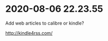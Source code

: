 # 2020-08-06 22.23.55
Add web articles to calibre or kindle?

http://kindle4rss.com/

<!-- #Life -->

<!-- {BearID:39DFC248-3B37-406E-B869-2C805D6C2C4A-15756-0000130328481CC2} -->
